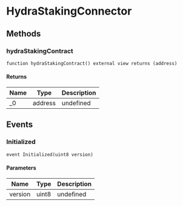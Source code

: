 # HydraStakingConnector









## Methods

### hydraStakingContract

```solidity
function hydraStakingContract() external view returns (address)
```






#### Returns

| Name | Type | Description |
|---|---|---|
| _0 | address | undefined |



## Events

### Initialized

```solidity
event Initialized(uint8 version)
```





#### Parameters

| Name | Type | Description |
|---|---|---|
| version  | uint8 | undefined |



